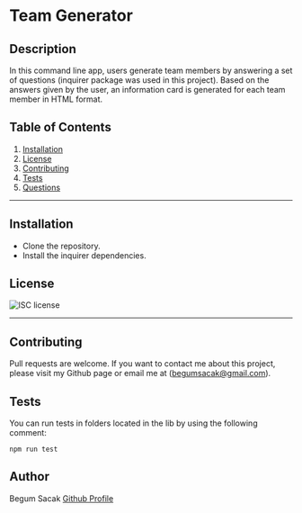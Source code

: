 # Team Generator

## Description 

In this command line app, users generate team members by answering a set of questions (inquirer package was used in this project). Based on the answers given by the user, an information card is generated for each team member in HTML format.  


## Table of Contents
1. [Installation](#Installation)
2. [License](#license)
3. [Contributing](#Contributing)
4. [Tests](#Tests)
5. [Questions](#Questions)
---

## Installation
* Clone the repository. 
* Install the inquirer dependencies.

## License

![ISC license](https://img.shields.io/badge/License-ISC-blue.svg) 

---
## Contributing
Pull requests are welcome. If you want to contact me about this project, please visit my Github page or email me at (begumsacak@gmail.com).

## Tests
You can run tests in folders located in the lib by using the following comment: 

~~~
npm run test
~~~


## Author

Begum Sacak [Github Profile](https://www.github.com/begumsacak) 